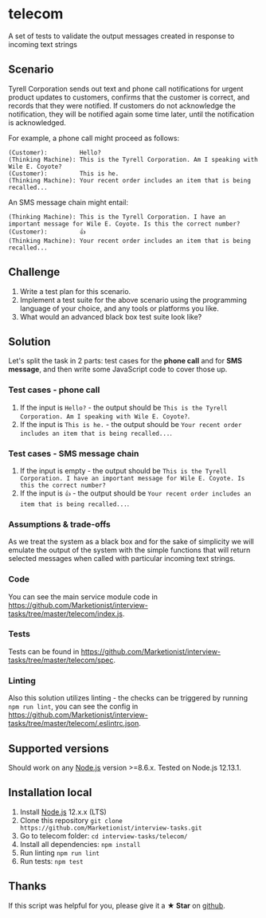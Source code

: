 # telecom

A set of tests to validate the output messages created in response to incoming
text strings

## Scenario
Tyrell Corporation sends out text and phone call notifications for urgent
product updates to customers, confirms that the customer is correct, and records
that they were notified. If customers do not acknowledge the notification, they
will be notified again some time later, until the notification is acknowledged.

For example, a phone call might proceed as follows:

```
(Customer):         Hello?
(Thinking Machine): This is the Tyrell Corporation. Am I speaking with Wile E. Coyote?
(Customer):         This is he.
(Thinking Machine): Your recent order includes an item that is being recalled...
```

An SMS message chain might entail:

```
(Thinking Machine): This is the Tyrell Corporation. I have an important message for Wile E. Coyote. Is this the correct number?
(Customer):         👍
(Thinking Machine): Your recent order includes an item that is being recalled...
```

## Challenge
1. Write a test plan for this scenario.
2. Implement a test suite for the above scenario using the programming language
    of your choice, and any tools or platforms you like.
3. What would an advanced black box test suite look like?

## Solution
Let's split the task in 2 parts: test cases for the **phone call** and for
**SMS message**, and then write some JavaScript code to cover those up.

### Test cases - phone call
1. If the input is `Hello?` - the output should be `This is the Tyrell
Corporation. Am I speaking with Wile E. Coyote?`.
2. If the input is `This is he.` - the output should be `Your recent order
includes an item that is being recalled...`.

### Test cases - SMS message chain
1. If the input is empty - the output should be `This is the Tyrell Corporation.
    I have an important message for Wile E. Coyote. Is this the correct number?`
2. If the input is `👍` - the output should be `Your recent order includes an
    item that is being recalled...`.

### Assumptions & trade-offs
As we treat the system as a black box and for the sake of simplicity we will
emulate the output of the system with the simple functions that will return
selected messages when called with particular incoming text strings.

### Code
You can see the main service module code in
https://github.com/Marketionist/interview-tasks/tree/master/telecom/index.js.

### Tests
Tests can be found in
https://github.com/Marketionist/interview-tasks/tree/master/telecom/spec.

### Linting
Also this solution utilizes linting - the checks can be triggered by running
`npm run lint`, you can see the config in
https://github.com/Marketionist/interview-tasks/tree/master/telecom/.eslintrc.json.

## Supported versions
Should work on any [Node.js](http://nodejs.org/) version >=8.6.x. Tested on
Node.js 12.13.1.

## Installation local
1. Install [Node.js](http://nodejs.org/) 12.x.x (LTS)
2. Clone this repository `git clone https://github.com/Marketionist/interview-tasks.git`
3. Go to telecom folder: `cd interview-tasks/telecom/`
4. Install all dependencies: `npm install`
5. Run linting `npm run lint`
6. Run tests: `npm test`

## Thanks
If this script was helpful for you, please give it a **★ Star**
on [github](https://github.com/Marketionist/interview-tasks).
